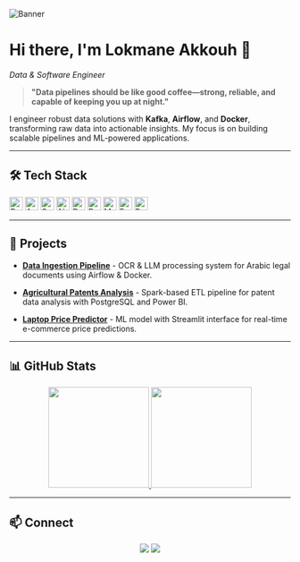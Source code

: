 <!-- Banner -->
![Banner](https://raw.githubusercontent.com/sindresorhus/awesome/main/media/logo.svg)

# Hi there, I'm **Lokmane Akkouh** 👋  
*Data & Software Engineer*

> **"Data pipelines should be like good coffee—strong, reliable, and capable of keeping you up at night."**

I engineer robust data solutions with **Kafka**, **Airflow**, and **Docker**, transforming raw data into actionable insights. My focus is on building scalable pipelines and ML-powered applications.

---

## 🛠️ Tech Stack

<p>
  <img alt="Python" src="https://img.shields.io/badge/Python-3776AB?style=flat-square&logo=python&logoColor=white" height="24" />
  <img alt="Apache Kafka" src="https://img.shields.io/badge/Apache%20Kafka-231F20?style=flat-square&logo=apachekafka&logoColor=white" height="24" />
  <img alt="Spark" src="https://img.shields.io/badge/Apache%20Spark-E25A1C?style=flat-square&logo=apache-spark&logoColor=white" height="24" />
  <img alt="Airflow" src="https://img.shields.io/badge/Airflow-017CEE?style=flat-square&logo=apacheairflow&logoColor=white" height="24" />
  <img alt="Docker" src="https://img.shields.io/badge/Docker-2496ED?style=flat-square&logo=docker&logoColor=white" height="24" />
  <img alt="PostgreSQL" src="https://img.shields.io/badge/PostgreSQL-336791?style=flat-square&logo=postgresql&logoColor=white" height="24" />
  <img alt="MongoDB" src="https://img.shields.io/badge/MongoDB-47A248?style=flat-square&logo=mongodb&logoColor=white" height="24" />
  <img alt="FastAPI" src="https://img.shields.io/badge/FastAPI-009688?style=flat-square&logo=fastapi&logoColor=white" height="24" />
  <img alt="Power BI" src="https://img.shields.io/badge/Power_BI-F2C811?style=flat-square&logo=powerbi&logoColor=black" height="24" />
</p>

---

## 🚀 Projects

- **[Data Ingestion Pipeline](https://github.com/lokmane101/pipeline-project)** - OCR & LLM processing system for Arabic legal documents using Airflow & Docker.

- **[Agricultural Patents Analysis](https://github.com/lokmane101/agri-patents)** - Spark-based ETL pipeline for patent data analysis with PostgreSQL and Power BI.

- **[Laptop Price Predictor](https://github.com/lokmane101/laptop-price-ml)** - ML model with Streamlit interface for real-time e-commerce price predictions.

---

## 📊 GitHub Stats

<div align="center">
  <a href="https://github.com/lokmane101">
    <img height="180em" src="https://github-readme-stats.vercel.app/api?username=lokmane101&show_icons=true&theme=radical&include_all_commits=true&count_private=true" />
    <img height="180em" src="https://github-readme-stats.vercel.app/api/top-langs/?username=lokmane101&layout=compact&theme=radical" />
  </a>
</div>

---

## 📫 Connect

<p align="center">
  <a href="mailto:lokmaneakkouh10@gmail.com"><img src="https://img.shields.io/badge/-Email-D14836?style=for-the-badge&logo=gmail&logoColor=white"/></a>
  <a href="https://linkedin.com/in/lokmane-akkouh"><img src="https://img.shields.io/badge/-LinkedIn-0077B5?style=for-the-badge&logo=linkedin&logoColor=white"/></a>
</p>
